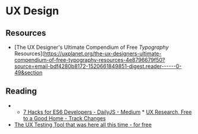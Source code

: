 # UX Design

## Resources

* [The UX Designer's Ultimate Compendium of Free *Typography* 
Resources](https://uxplanet.org/the-ux-designers-ultimate-compendium-of-free-typography-resources-4e8796679f50?source=email-bdf4280b8172-1520661849851-digest.reader------0-49&section

## Reading 

* * [7 Hacks for ES6 Developers - DailyJS - Medium](https://medium.com/dailyjs/7-hacks-for-es6-developers-4e24ff425d0b) * [UX Research, Free to a Good Home - Track 
Changes](https://trackchanges.postlight.com/ux-research-free-to-a-good-home-e2f1d5d7c008?source=email-bdf4280b8172-1521094678014-digest.reader------0-49&sectionName=topic) 
* [The UX Testing Tool that was here all this time - for free](https://uxplanet.org/this-quick-tool-for-ux-tracking-was-here-all-this-time-for-free-bb9a195f6423)
